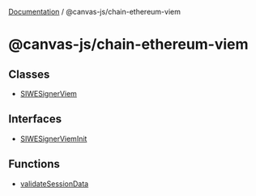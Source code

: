 [Documentation](../../packages.md) / @canvas-js/chain-ethereum-viem

# @canvas-js/chain-ethereum-viem

## Classes

- [SIWESignerViem](classes/SIWESignerViem.md)

## Interfaces

- [SIWESignerViemInit](interfaces/SIWESignerViemInit.md)

## Functions

- [validateSessionData](functions/validateSessionData.md)

